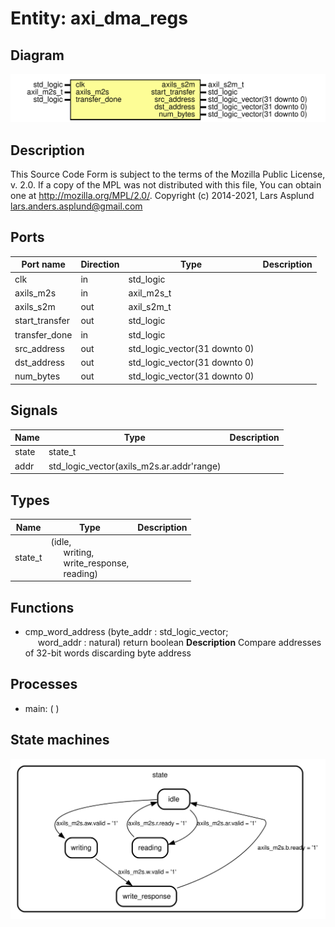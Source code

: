 # Entity: axi_dma_regs

## Diagram

![Diagram](axi_dma_regs.svg "Diagram")
## Description

This Source Code Form is subject to the terms of the Mozilla Public
License, v. 2.0. If a copy of the MPL was not distributed with this file,
You can obtain one at http://mozilla.org/MPL/2.0/.
Copyright (c) 2014-2021, Lars Asplund lars.anders.asplund@gmail.com
## Ports

| Port name      | Direction | Type                          | Description |
| -------------- | --------- | ----------------------------- | ----------- |
| clk            | in        | std_logic                     |             |
| axils_m2s      | in        | axil_m2s_t                    |             |
| axils_s2m      | out       | axil_s2m_t                    |             |
| start_transfer | out       | std_logic                     |             |
| transfer_done  | in        | std_logic                     |             |
| src_address    | out       | std_logic_vector(31 downto 0) |             |
| dst_address    | out       | std_logic_vector(31 downto 0) |             |
| num_bytes      | out       | std_logic_vector(31 downto 0) |             |
## Signals

| Name  | Type                                      | Description |
| ----- | ----------------------------------------- | ----------- |
| state | state_t                                   |             |
| addr  | std_logic_vector(axils_m2s.ar.addr'range) |             |
## Types

| Name    | Type                                                                                                                                                  | Description |
| ------- | ----------------------------------------------------------------------------------------------------------------------------------------------------- | ----------- |
| state_t | (idle,<br><span style="padding-left:20px"> writing,<br><span style="padding-left:20px"> write_response,<br><span style="padding-left:20px"> reading)  |             |
## Functions
- cmp_word_address <font id="function_arguments">(byte_addr : std_logic_vector;<br><span style="padding-left:20px"> word_addr : natural) </font> <font id="function_return">return boolean </font>
**Description**
Compare addresses of 32-bit words discarding byte address
## Processes
- main: (  )
## State machines

![Diagram_state_machine_0]( stm_axi_dma_regs_00.svg "Diagram")